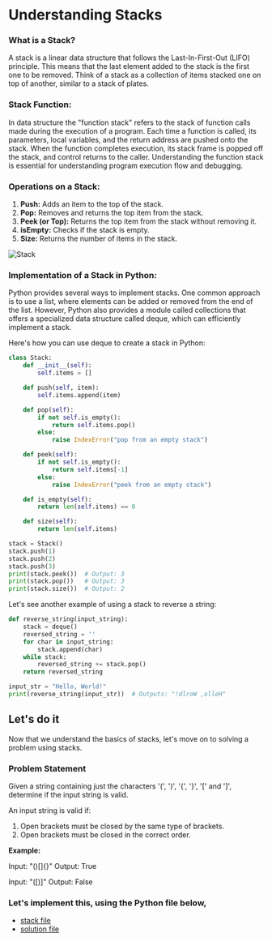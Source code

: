 # Understanding Stacks

### What is a Stack?

A stack is a linear data structure that follows the Last-In-First-Out (LIFO) principle. This means that the last element added to the stack is the first one to be removed. Think of a stack as a collection of items stacked one on top of another, similar to a stack of plates.

### Stack Function:

In data structure the "function stack" refers to the stack of function calls made during the execution of a program. Each time a function is called, its parameters, local variables, and the return address are pushed onto the stack. When the function completes execution, its stack frame is popped off the stack, and control returns to the caller. Understanding the function stack is essential for understanding program execution flow and debugging.

### Operations on a Stack:

1. **Push:** Adds an item to the top of the stack.
2. **Pop:** Removes and returns the top item from the stack.
3. **Peek (or Top):** Returns the top item from the stack without removing it.
4. **isEmpty:** Checks if the stack is empty.
5. **Size:** Returns the number of items in the stack.

![Stack](https://static-assets.codecademy.com/ugc_articles/create_a_stack_in_python/stack.png)

### Implementation of a Stack in Python:

Python provides several ways to implement stacks. One common approach is to use a list, where elements can be added or removed from the end of the list. However, Python also provides a module called collections that offers a specialized data structure called deque, which can efficiently implement a stack.

Here's how you can use deque to create a stack in Python:

```python
class Stack:
    def __init__(self):
        self.items = []

    def push(self, item):
        self.items.append(item)

    def pop(self):
        if not self.is_empty():
            return self.items.pop()
        else:
            raise IndexError("pop from an empty stack")

    def peek(self):
        if not self.is_empty():
            return self.items[-1]
        else:
            raise IndexError("peek from an empty stack")

    def is_empty(self):
        return len(self.items) == 0

    def size(self):
        return len(self.items)

stack = Stack()
stack.push(1)
stack.push(2)
stack.push(3)
print(stack.peek())  # Output: 3
print(stack.pop())   # Output: 3
print(stack.size())  # Output: 2

```

Let's see another example of using a stack to reverse a string:

```python
def reverse_string(input_string):
    stack = deque()
    reversed_string = ''
    for char in input_string:
        stack.append(char)
    while stack:
        reversed_string += stack.pop()
    return reversed_string

input_str = "Hello, World!"
print(reverse_string(input_str))  # Outputs: "!dlroW ,olleH"

```

## Let's do it

Now that we understand the basics of stacks, let's move on to solving a problem using stacks.

### Problem Statement

Given a string containing just the characters '(', ')', '{', '}', '[' and ']', determine if the input string is valid.

An input string is valid if:

1. Open brackets must be closed by the same type of brackets.
2. Open brackets must be closed in the correct order.

**Example:**

Input: "()[]{}"
Output: True

Input: "([)]"
Output: False

### Let's implement this, using the Python file below,

- [stack file](stack.py)
- [solution file](solution.py)

